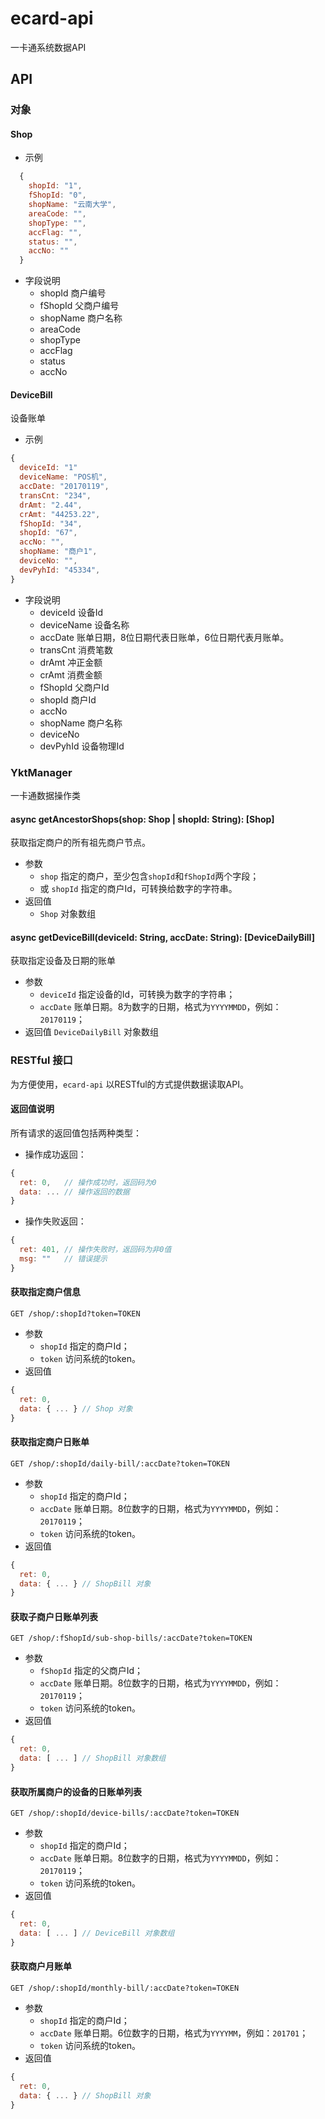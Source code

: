# ecard-api

一卡通系统数据API

## API

### 对象
#### Shop
- 示例
```javascript
  {
    shopId: "1",
    fShopId: "0",
    shopName: "云南大学",
    areaCode: "",
    shopType: "",
    accFlag: "",
    status: "",
    accNo: ""
  }
```
- 字段说明
  - shopId 商户编号
  - fShopId 父商户编号
  - shopName 商户名称
  - areaCode
  - shopType
  - accFlag
  - status
  - accNo

#### DeviceBill
设备账单

- 示例
```javascript
{
  deviceId: "1"
  deviceName: "POS机",
  accDate: "20170119",
  transCnt: "234",
  drAmt: "2.44",
  crAmt: "44253.22",
  fShopId: "34",
  shopId: "67",
  accNo: "",
  shopName: "商户1",
  deviceNo: "",
  devPyhId: "45334",
}
```
- 字段说明
  - deviceId 设备Id
  - deviceName 设备名称
  - accDate 账单日期，8位日期代表日账单，6位日期代表月账单。
  - transCnt 消费笔数
  - drAmt 冲正金额
  - crAmt 消费金额
  - fShopId 父商户Id
  - shopId 商户Id
  - accNo
  - shopName 商户名称
  - deviceNo
  - devPyhId 设备物理Id

### YktManager
一卡通数据操作类

#### async getAncestorShops(shop: Shop | shopId: String): [Shop]
获取指定商户的所有祖先商户节点。

- 参数
  - `shop` 指定的商户，至少包含`shopId`和`fShopId`两个字段；
  - 或 `shopId` 指定的商户Id，可转换给数字的字符串。
- 返回值
  - `Shop` 对象数组

#### async getDeviceBill(deviceId: String, accDate: String): [DeviceDailyBill]
获取指定设备及日期的账单

- 参数
  - `deviceId` 指定设备的Id，可转换为数字的字符串；
  - `accDate` 账单日期。8为数字的日期，格式为`YYYYMMDD`，例如：`20170119`；
- 返回值
  `DeviceDailyBill` 对象数组

### RESTful 接口
为方便使用，`ecard-api` 以RESTful的方式提供数据读取API。

#### 返回值说明
所有请求的返回值包括两种类型：
- 操作成功返回：
```javascript
{
  ret: 0,   // 操作成功时，返回码为0
  data: ... // 操作返回的数据
}
```
- 操作失败返回：
```javascript
{
  ret: 401, // 操作失败时，返回码为非0值
  msg: ""   // 错误提示
}
```

#### 获取指定商户信息
`GET /shop/:shopId?token=TOKEN`

- 参数
  - `shopId` 指定的商户Id；
  - `token` 访问系统的token。
- 返回值
```javascript
{
  ret: 0,
  data: { ... } // Shop 对象
}
```

#### 获取指定商户日账单
`GET /shop/:shopId/daily-bill/:accDate?token=TOKEN`

- 参数
  - `shopId` 指定的商户Id；
  - `accDate` 账单日期。8位数字的日期，格式为`YYYYMMDD`，例如：`20170119`；
  - `token` 访问系统的token。
- 返回值
```javascript
{
  ret: 0,
  data: { ... } // ShopBill 对象
}
```

#### 获取子商户日账单列表
`GET /shop/:fShopId/sub-shop-bills/:accDate?token=TOKEN`

- 参数
  - `fShopId` 指定的父商户Id；
  - `accDate` 账单日期。8位数字的日期，格式为`YYYYMMDD`，例如：`20170119`；
  - `token` 访问系统的token。
- 返回值
```javascript
{
  ret: 0,
  data: [ ... ] // ShopBill 对象数组
}
```
#### 获取所属商户的设备的日账单列表
`GET /shop/:shopId/device-bills/:accDate?token=TOKEN`

- 参数
  - `shopId` 指定的商户Id；
  - `accDate` 账单日期。8位数字的日期，格式为`YYYYMMDD`，例如：`20170119`；
  - `token` 访问系统的token。
- 返回值
```javascript
{
  ret: 0,
  data: [ ... ] // DeviceBill 对象数组
}
```
#### 获取商户月账单
`GET /shop/:shopId/monthly-bill/:accDate?token=TOKEN`

- 参数
  - `shopId` 指定的商户Id；
  - `accDate` 账单日期。6位数字的日期，格式为`YYYYMM`，例如：`201701`；
  - `token` 访问系统的token。
- 返回值
```javascript
{
  ret: 0,
  data: { ... } // ShopBill 对象
}
```
